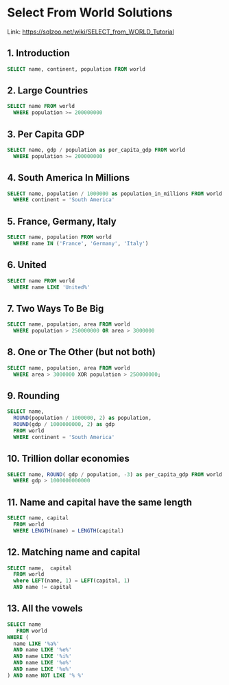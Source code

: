 # Select From World Solutions

Link: https://sqlzoo.net/wiki/SELECT_from_WORLD_Tutorial


## 1. Introduction

```sql
SELECT name, continent, population FROM world
```


## 2. Large Countries

```sql
SELECT name FROM world
  WHERE population >= 200000000
```

## 3. Per Capita GDP

```sql
SELECT name, gdp / population as per_capita_gdp FROM world
  WHERE population >= 200000000
```

## 4. South America In Millions

```sql
SELECT name, population / 1000000 as population_in_millions FROM world
  WHERE continent = 'South America'
```

## 5. France, Germany, Italy

```sql
SELECT name, population FROM world
  WHERE name IN ('France', 'Germany', 'Italy')
```

## 6. United

```sql
SELECT name FROM world
  WHERE name LIKE 'United%'
```

## 7. Two Ways To Be Big

```sql
SELECT name, population, area FROM world
  WHERE population > 250000000 OR area > 3000000
```

## 8. One or The Other (but not both)

```sql
SELECT name, population, area FROM world 
  WHERE area > 3000000 XOR population > 250000000;
```


## 9. Rounding

```sql
SELECT name,
  ROUND(population / 1000000, 2) as population,
  ROUND(gdp / 1000000000, 2) as gdp
  FROM world
  WHERE continent = 'South America'
```

## 10. Trillion dollar economies

```sql
SELECT name, ROUND( gdp / population, -3) as per_capita_gdp FROM world
  WHERE gdp > 1000000000000
```

## 11. Name and capital have the same length

```sql
SELECT name, capital 
  FROM world
  WHERE LENGTH(name) = LENGTH(capital)
```


## 12. Matching name and capital

```sql
SELECT name,  capital
  FROM world
  where LEFT(name, 1) = LEFT(capital, 1)
  AND name != capital
```

## 13. All the vowels

```sql
SELECT name
   FROM world
WHERE (
  name LIKE '%a%'
  AND name LIKE '%e%'
  AND name LIKE '%i%'
  AND name LIKE '%o%'
  AND name LIKE '%u%'
) AND name NOT LIKE '% %'
```